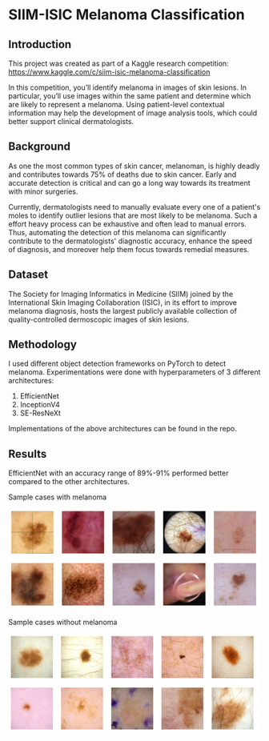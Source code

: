 # SIIM-ISIC Melanoma Classification
## Introduction
This project was created as part of a Kaggle research competition: https://www.kaggle.com/c/siim-isic-melanoma-classification

In this competition, you’ll identify melanoma in images of skin lesions. In particular, you’ll use images within the same patient and determine which are likely to represent a melanoma. Using patient-level contextual information may help the development of image analysis tools, which could better support clinical dermatologists.

## Background
As one the most common types of skin cancer, melanoman, is highly deadly and contributes towards 75% of deaths due to skin cancer. Early and accurate detection is critical and can go a long way towards its treatment with minor surgeries.

Currently, dermatologists need to manually evaluate every one of a patient's moles to identify outlier lesions that are most likely to be melanoma. Such a effort heavy process can be exhaustive and often lead to manual errors. Thus, automating the detection of this melanoma can significantly contribute to the dermatologists' diagnostic accuracy, enhance the speed of diagnosis, and moreover help them focus towards remedial measures.

## Dataset
The Society for Imaging Informatics in Medicine (SIIM) joined by the International Skin Imaging Collaboration (ISIC), in its effort to improve melanoma diagnosis, hosts the largest publicly available collection of quality-controlled dermoscopic images of skin lesions.

## Methodology

I used different object detection frameworks on PyTorch to detect melanoma. Experimentations were done with hyperparameters of 3 different architectures:
1. EfficientNet
2. InceptionV4
3. SE-ResNeXt

Implementations of the above architectures can be found in the repo.

## Results
EfficientNet with an accuracy range of 89%-91% performed better compared to the other architectures.

Sample cases with melanoma

![alt text](https://github.com/nirvana1707/melanomadetection/blob/main/images/melanoma_positive.PNG)

Sample cases without melanoma

![alt text](https://github.com/nirvana1707/melanomadetection/blob/main/images/melanoma_negative.PNG)

